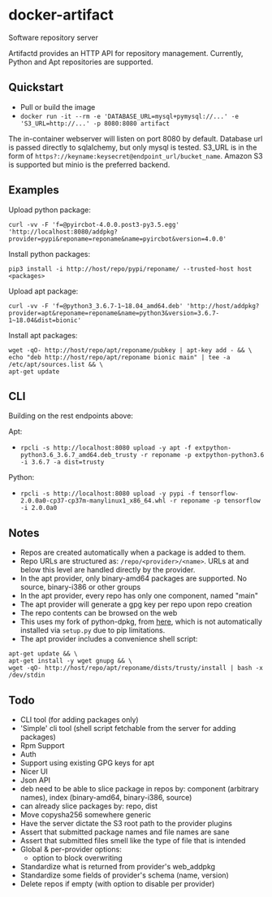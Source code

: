 
docker-artifact
===============

Software repository server

Artifactd provides an HTTP API for repository management. Currently, Python and Apt repositories are supported.


Quickstart
----------

* Pull or build the image
* `docker run -it --rm -e 'DATABASE_URL=mysql+pymysql://...' -e 'S3_URL=http://...' -p 8080:8080 artifact`

The in-container webserver will listen on port 8080 by default. Database url is passed directly to sqlalchemy, but only
mysql is tested. S3_URL is in the form of `https?://keyname:keysecret@endpoint_url/bucket_name`. Amazon S3 is supported
but minio is the preferred backend.


Examples
--------

Upload python package:

`curl -vv -F 'f=@pyircbot-4.0.0.post3-py3.5.egg' 'http://localhost:8080/addpkg?provider=pypi&reponame=reponame&name=pyircbot&version=4.0.0'`


Install python packages:

`pip3 install -i http://host/repo/pypi/reponame/ --trusted-host host <packages>`


Upload apt package:

`curl -vv -F 'f=@python3_3.6.7-1~18.04_amd64.deb' 'http://host/addpkg?provider=apt&reponame=reponame&name=python3&version=3.6.7-1~18.04&dist=bionic'`


Install apt packages:

```
wget -qO- http://host/repo/apt/reponame/pubkey | apt-key add - && \
echo "deb http://host/repo/apt/reponame bionic main" | tee -a /etc/apt/sources.list && \
apt-get update
```


CLI
---

Building on the rest endpoints above:

Apt:

* `rpcli -s http://localhost:8080 upload -y apt -f extpython-python3.6_3.6.7_amd64.deb_trusty -r reponame -p extpython-python3.6 -i 3.6.7 -a dist=trusty`

Python:

* `rpcli -s http://localhost:8080 upload -y pypi -f tensorflow-2.0.0a0-cp37-cp37m-manylinux1_x86_64.whl -r reponame -p tensorflow -i 2.0.0a0`


Notes
-----

* Repos are created automatically when a package is added to them.
* Repo URLs are structured as: `/repo/<provider>/<name>`. URLs at and below this level are handled directly by
  the provider.
* In the apt provider, only binary-amd64 packages are supported. No source, binary-i386 or other groups
* In the apt provider, every repo has only one component, named "main"
* The apt provider will generate a gpg key per repo upon repo creation
* The repo contents can be browsed on the web
* This uses my fork of python-dpkg, from [here](https://git.davepedu.com/dave/python-dpkg), which is not automatically
  installed via `setup.py` due to pip limitations.
* The apt provider includes a convenience shell script:

```
apt-get update && \
apt-get install -y wget gnupg && \
wget -qO- http://host/repo/apt/reponame/dists/trusty/install | bash -x /dev/stdin
```

Todo
----

* CLI tool (for adding packages only)
* 'Simple' cli tool (shell script fetchable from the server for adding packages)
* Rpm Support
* Auth
* Support using existing GPG keys for apt
* Nicer UI
* Json API
* deb need to be able to slice package in repos by: component (arbitrary names), index (binary-amd64, binary-i386, source)
* can already slice packages by: repo, dist
* Move copysha256 somewhere generic
* Have the server dictate the S3 root path to the provider plugins
* Assert that submitted package names and file names are sane
* Assert that submitted files smell like the type of file that is intended
* Global & per-provider options:
    * option to block overwriting
* Standardize what is returned from provider's web_addpkg
* Standardize some fields of provider's schema (name, version)
* Delete repos if empty (with option to disable per provider)
